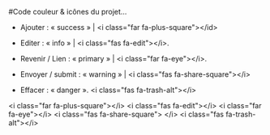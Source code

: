 #Code couleur & icônes du projet…

* Ajouter : « success » | &lt;i class="far fa-plus-square">&lt;/id>

* Editer : « info » | &lt;i class="fas fa-edit">&lt;/i>.

* Revenir / Lien : « primary » | &lt;i class="far fa-eye">&lt;/i>.

* Envoyer / submit : « warning » | &lt;i class="fas fa-share-square">&lt;/i>

* Effacer : « danger ». &lt;i class="fas fa-trash-alt">&lt;/i>

&lt;i class="far fa-plus-square">&lt;/i> &lt;i class="fas fa-edit">&lt;/i> &lt;i class="far fa-eye">&lt;/i> &lt;i class="fas fa-share-square"> &lt;/i> &lt;i class="fas fa-trash-alt">&lt;/i>